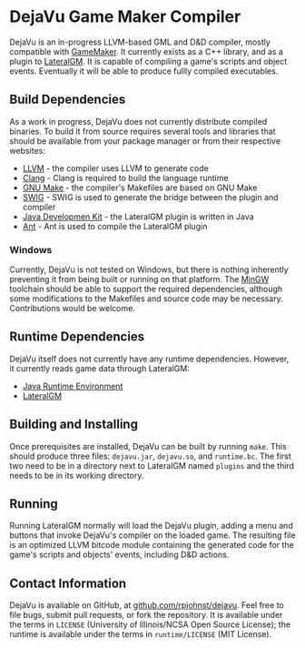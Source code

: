 DejaVu Game Maker Compiler
==========================

DejaVu is an in-progress LLVM-based GML and D&D compiler, mostly compatible with [GameMaker](http://yoyogames.com/gamemaker). It currently exists as a C++ library, and as a plugin to [LateralGM](http://lateralgm.org). It is capable of compiling a game's scripts and object events. Eventually it will be able to produce fullly compiled executables.

Build Dependencies
------------------

As a work in progress, DejaVu does not currently distribute compiled binaries. To build it from source requires several tools and libraries that should be available from your package manager or from their respective websites:

* [LLVM](http://llvm.org) - the compiler uses LLVM to generate code
* [Clang](http://clang.llvm.org) - Clang is required to build the language runtime
* [GNU Make](http://www.gnu.org/software/make/) - the compiler's Makefiles are based on GNU Make
* [SWIG](http://www.swig.org) - SWIG is used to generate the bridge between the plugin and compiler
* [Java Developmen Kit](http://www.oracle.com/technetwork/java/javase/downloads/index.html) - the LateralGM plugin is written in Java
* [Ant](http://ant.apache.org/) - Ant is used to compile the LateralGM plugin

### Windows

Currently, DejaVu is not tested on Windows, but there is nothing inherently preventing it from being built or running on that platform. The [MinGW](http://mingw.org) toolchain should be able to support the required dependencies, although some modifications to the Makefiles and source code may be necessary. Contributions would be welcome.

Runtime Dependencies
--------------------

DejaVu itself does not currently have any runtime dependencies. However, it currently reads game data through LateralGM:

* [Java Runtime Environment](http://www.java.com)
* [LateralGM](http://lateralgm.org)

Building and Installing
-----------------------

Once prerequisites are installed, DejaVu can be built by running `make`. This should produce three files: `dejavu.jar`, `dejavu.so`, and `runtime.bc`. The first two need to be in a directory next to LateralGM named `plugins` and the third needs to be in its working directory.

Running
-------

Running LateralGM normally will load the DejaVu plugin, adding a menu and buttons that invoke DejaVu's compiler on the loaded game. The resulting file is an optimized LLVM bitcode module containing the generated code for the game's scripts and objects' events, including D&D actions.

Contact Information
-------------------

DejaVu is available on GitHub, at [github.com/rpjohnst/dejavu](https://github.com/rpjohnst/dejavu). Feel free to file bugs, submit pull requests, or fork the repository. It is available under the terms in `LICENSE` (University of Illinois/NCSA Open Source License); the runtime is available under the terms in `runtime/LICENSE` (MIT License).
